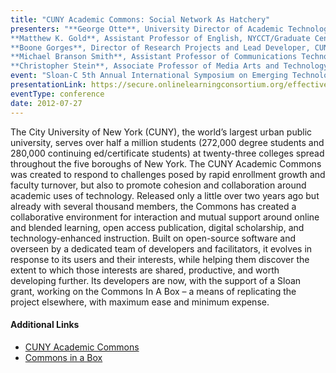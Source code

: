 ```yaml
---
title: "CUNY Academic Commons: Social Network As Hatchery"            
presenters: "**George Otte**, University Director of Academic Technology, CUNY
**Matthew K. Gold**, Assistant Professor of English, NYCCT/Graduate Center; Director, CUNY Academic Commons
**Boone Gorges**, Director of Research Projects and Lead Developer, CUNY Academic Commons
**Michael Branson Smith**, Assistant Professor of Communications Technology at York College
**Christopher Stein**, Associate Professor of Media Arts and Technology, Borough of Manhattan Community College"
event: "Sloan-C 5th Annual International Symposium on Emerging Technologies for Online Learning"
presentationLink: https://secure.onlinelearningconsortium.org/effective_practices/cuny-academic-commons-social-network-hatchery
eventType: conference
date: 2012-07-27
---
```


The City University of New York (CUNY), the world’s largest urban public university, serves over half a million students (272,000 degree students and 280,000 continuing ed/certificate students) at twenty-three colleges spread throughout the five boroughs of New York. The CUNY Academic Commons was created to respond to challenges posed by rapid enrollment growth and faculty turnover, but also to promote cohesion and collaboration around academic uses of technology. Released only a little over two years ago but already with several thousand members, the Commons has created a collaborative environment for interaction and mutual support around online and blended learning, open access publication, digital scholarship, and technology-enhanced instruction. Built on open-source software and overseen by a dedicated team of developers and facilitators, it evolves in response to its users and their interests, while helping them discover the extent to which those interests are shared, productive, and worth developing further. Its developers are now, with the support of a Sloan grant, working on the Commons In A Box – a means of replicating the project elsewhere, with maximum ease and minimum expense.

#### Additional Links

* [CUNY Academic Commons](https://commons.gc.cuny.edu/)
* [Commons in a Box](https://commonsinabox.org/)